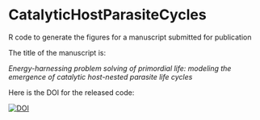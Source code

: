 # CatalyticHostParasiteCycles
R code to generate the figures for a manuscript submitted for publication

The title of the manuscript is:

_Energy-harnessing problem solving of primordial life: modeling the emergence of catalytic host-nested parasite life cycles_

Here is the DOI for the released code:

[![DOI](https://zenodo.org/badge/558826095.svg)](https://zenodo.org/badge/latestdoi/558826095)
